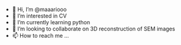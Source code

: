 - 👋 Hi, I’m @maaariooo
- 👀 I’m interested in CV
- 🌱 I’m currently learning python
- 💞️ I’m looking to collaborate on 3D reconstruction of SEM images
- 📫 How to reach me ...

<!---
maaariooo/maaariooo is a ✨ special ✨ repository because its `README.md` (this file) appears on your GitHub profile.
You can click the Preview link to take a look at your changes.
--->
